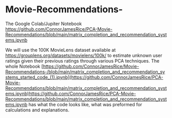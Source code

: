 # Movie-Recommendations-
The Google Colab/Jupiter Notebook https://github.com/ConnorJamesRice/PCA-Movie-Recommendations/blob/main/matrix_completion_and_recommendation_systems.ipynb



We will use the 100K MovieLens dataset available at https://grouplens.org/datasets/movielens/100k/ to estimate unknown user ratings given their previous ratings through various PCA techniques. The whole Notebook [https://github.com/ConnorJamesRice/Movie-Recommendations-/blob/main/matrix_completion_and_recommendation_systems_started_code_(1).ipynb](https://github.com/ConnorJamesRice/PCA-Movie-Recommendations/blob/main/matrix_completion_and_recommendation_systems.ipynb)https://github.com/ConnorJamesRice/PCA-Movie-Recommendations/blob/main/matrix_completion_and_recommendation_systems.ipynb has what the code looks like, what was preformed for calculations and explanations.

